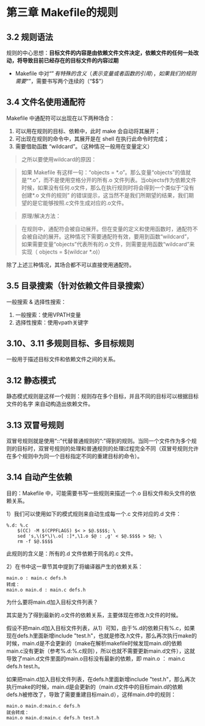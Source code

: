 # 第三章 Makefile的规则
## 3.2 规则语法

规则的中心思想：**目标文件的内容是由依赖文件文件决定，依赖文件的任何一处改动，将导致目前已经存在的目标文件的内容过期**

- Makefile 中对“$”有特殊的含义（表示变量或者函数的引用），如果我们的规则需要“$”，需要书写两个连续的（“$$”）

## 3.4 文件名使用通配符

Makefile 中通配符可以出现在以下两种场合：

1. 可以用在规则的目标、依赖中，此时 make 会自动将其展开；
2. 可出现在规则的命令中，其展开是在 shell 在执行此命令时完成；
3. 需要借助函数 “wildcard”。（这种情况一般用在变量定义）

> 之所以要使用wildcard的原因：

>如果 Makefile 有这样一句：“objects = \*.o”。那么变量“objects”的值就是“\*.o”，而不是使用空格分开的所有.o 文件列表。当objects作为依赖文件时候，如果没有任何.o文件，那么在执行规则时将会得到一个类似于“没有创建\*.o 文件的规则” 的错误提示，这当然不是我们所期望的结果，我们期望的是它能够按照.c文件生成对应的.o文件。


> 原理/解决方法：

>在规则中，通配符会被自动展开。但在变量的定义和使用函数时，通配符不会被自动的展开。这种情况下需要通配符有效，要用到函数“wildcard”，
如果需要变量“objects”代表所有的.o 文件，则需要是用函数“wildcard”来实现（ objects = $(wildcar \*.o)）

除了上述三种情况，其场合都不可以直接使用通配符。

## 3.5 目录搜索（针对依赖文件目录搜索）

一般搜索 & 选择性搜索：

1. 一般搜索：使用VPATH变量
2. 选择性搜索：使用vpath关键字

## 3.10、3.11 多规则目标、多目标规则

一般用于描述目标文件和依赖文件之间的关系。


## 3.12 静态模式

静态模式规则是这样一个规则：规则存在多个目标，并且不同的目标可以根据目标文件的名字
来自动构造出依赖文件。

## 3.13 双冒号规则

双冒号规则就是使用“::”代替普通规则的“:”得到的规则。当同一个文件作为多个规则的目标时，双冒号规则的处理和普通规则的处理过程完全不同（双冒号规则允许在多个规则中为同一个目标指定不同的重建目标的命令）。

## 3.14 自动产生依赖

目的：Makefile 中，可能需要书写一些规则来描述一个.o 目标文件和头文件的依赖关系。

1）我们可以使用如下的模式规则来自动生成每一个.c 文件对应的.d 文件：

	%.d: %.c
		$(CC) -M $(CPPFLAGS) $< > $@.$$$$; \
		sed 's,\($*\)\.o[ :]*,\1.o $@ : ,g' < $@.$$$$ > $@; \
		rm -f $@.$$$$
此规则的含义是：所有的.d 文件依赖于同名的.c 文件。

2）在书中这一章节其中提到了将编译器产生的依赖关系：
 
	main.o : main.c defs.h
	转成：
	main.o main.d : main.c defs.h
为什么要将main.d加入目标文件列表？

其实是为了得到最新的.o文件的依赖关系，主要体现在修改.h文件的时候。


假设不把main.d加入目标文件列表，从1）可知，由于%.d的依赖只有%.c，如果现在defs.h里面新增include "test.h"，也就是修改.h文件，那么再次执行make的时候，main.d是不会更新的（make在解析makefile时候发现main.d的依赖main.c没有更新（参考%.d:%.c规则），所以也就不需要更新main.d文件），这就导致了main.d文件里面的main.o目标没有最新的依赖，即 main.o ： main.c defs.h test.h。

如果把main.d加入目标文件列表，在defs.h里面新增include "test.h"，那么再次执行make的时候，main.d是会更新的（main.d文件中的目标main.d的依赖defs.h被修改了，导致了需要重建目标main.d），这样main.d中的规则：

	main.o main.d:main.c defs.h
	就会转成：
	main.o main.d:main.c defs.h test.h